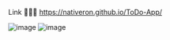 Link 🍩🍩🍩
https://nativeron.github.io/ToDo-App/

![image](https://user-images.githubusercontent.com/80424181/116430778-87281100-a81d-11eb-834a-367873d16747.png)
![image](https://user-images.githubusercontent.com/80424181/116431127-da9a5f00-a81d-11eb-8efd-31516d9d3301.png)
